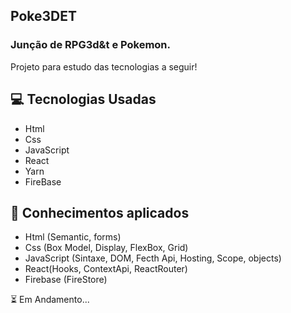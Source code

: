 ## Poke3DET

### Junção de RPG3d&t e Pokemon.

Projeto para estudo das tecnologias a seguir!

## :computer: Tecnologias Usadas

- Html
- Css
- JavaScript
- React
- Yarn
- FireBase

## :open_book: Conhecimentos aplicados

- Html (Semantic, forms)
- Css (Box Model, Display, FlexBox, Grid)
- JavaScript (Sintaxe, DOM, Fecth Api, Hosting, Scope, objects)
- React(Hooks, ContextApi, ReactRouter)
- Firebase (FireStore)

:hourglass_flowing_sand: Em Andamento...

